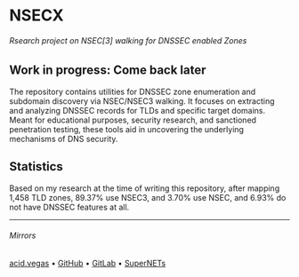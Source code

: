 # NSECX

###### Rsearch project on NSEC[3] walking for DNSSEC enabled Zones

## Work in progress: Come back later

The repository contains utilities for DNSSEC zone enumeration and subdomain discovery via NSEC/NSEC3 walking. It focuses on extracting and analyzing DNSSEC records for TLDs and specific target domains. Meant for educational purposes, security research, and sanctioned penetration testing, these tools aid in uncovering the underlying mechanisms of DNS security.

## Statistics
Based on my research at the time of writing this repository, after mapping 1,458 TLD zones, 89.37% use NSEC3, and 3.70% use NSEC, and 6.93% do not have DNSSEC features at all.

___

###### Mirrors
[acid.vegas](https://git.acid.vegas/nsecx) • [GitHub](https://github.com/acidvegas/nsecx) • [GitLab](https://gitlab.com/acidvegas/nsecx) • [SuperNETs](https://git.supernets.org/acidvegas/nsecx)
